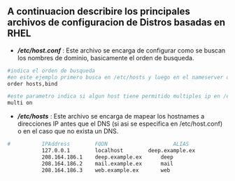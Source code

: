 ## A continuacion describire los principales archivos de configuracion de Distros basadas en RHEL

* **_/etc/host.conf_** : Este archivo se encarga de configurar como se buscan los nombres de dominio, basicamente el orden de busqueda.
```bash
#indica el orden de busqueda
#en este ejemplo primero busca en /etc/hosts y luego en el nameserver o DNS
order hosts,bind

#este parametro indica si algun host tiene permitido multiples ip en /etc/hosts puede ser on/off
multi on

```

* **_/etc/hosts_** : Este archivo se encarga de mapear los hostnames a direcciones IP antes que el DNS (si asi se especifica en /etc/host.conf) o en el caso que no exista un DNS.
```bash
#          IPAddress		FQDN                   	 ALIAS
           127.0.0.1		localhost	 	 deep.example.ex
           208.164.186.1	deep.example.ex		 deep
           208.164.186.2	mail.example.ex		 mail
           208.164.186.3	web.example.ex		 web
```

